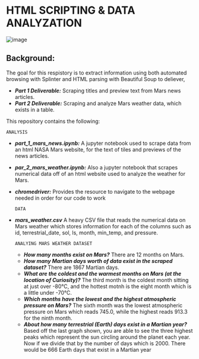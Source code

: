 # HTML SCRIPTING & DATA ANALYZATION
![image](https://github.com/sorapmas/html-scripting/assets/128443029/3c1f6a35-d3a7-4b27-b92e-caeef6dec337)

## Background:
The goal for this respistory is to extract information using both automated browsing with Splinter and HTML parsing with Beautiful Soup to deliever, 
- ***Part 1 Deliverable:*** Scraping titles and preview text from Mars news articles.
- ***Part 2 Deliverable:*** Scraping and analyze Mars weather data, which exists in a table.

This repository contains the following:

    ANALYSIS
  - ***part_1_mars_news.ipynb:*** A jupyter notebook used to scrape data from an html NASA Mars website, for the text of tiles and previews of the news articles.
  - ***par_2_mars_weather.ipynb:*** Also a jupyter notebook that scrapes numerical data off of an html website used to analyze the weather for Mars.
  - ***chromedriver:*** Provides the resource to navigate to the webpage needed in order for our code to work

        DATA
  - ***mars_weather.csv*** A heavy CSV file that reads the numerical data on Mars weather which stores information for each of the columns such as id, terrestrial_date, sol, ls, month, min_temp, and pressure. 

        ANALYING MARS WEATHER DATASET
    - ***How many months exist on Mars?*** There are 12 months on Mars.
    - ***How many Martian days worth of data exist in the scraped dataset?*** There are 1867 Martian days.
    - ***What are the coldest and the warmest months on Mars (at the location of Curiosity)?*** The third month is the coldest month sitting at just over -80°C, and the hottest motnh is the eight month which is a little under -70°C.
    - ***Which months have the lowest and the highest atmospheric pressure on Mars?*** The sixth month was the lowest atmospheric pressure on Mars which reads 745.0, while the highest reads 913.3 for the ninth month.
    - ***About how many terrestrial (Earth) days exist in a Martian year?*** Based off the last graph shown, you are able to see the three highest peaks which represent the sun circling around the planet each year. Now if we divide that by the number of days which is 2000. There would be 666 Earth days that exist in a Martian year
    
    
